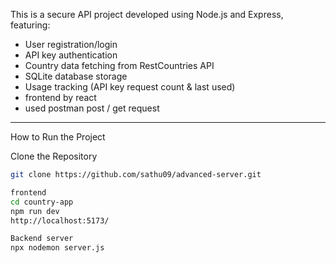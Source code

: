 This is a secure API project developed using Node.js and Express, featuring:
- User registration/login
- API key authentication
- Country data fetching from RestCountries API
- SQLite database storage
- Usage tracking (API key request count & last used)
- frontend by react
- used postman post / get request
---
How to Run the Project

Clone the Repository
```bash
git clone https://github.com/sathu09/advanced-server.git

frontend
cd country-app
npm run dev
http://localhost:5173/

Backend server
npx nodemon server.js
